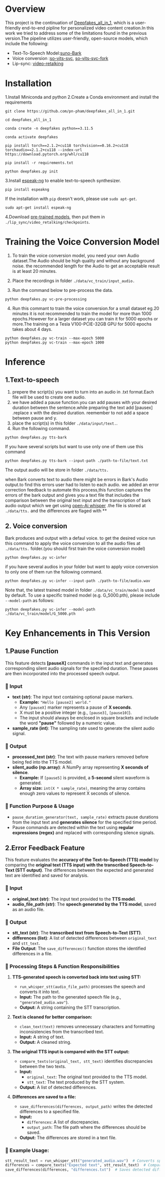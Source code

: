 # Overview
This project is the continuation of [Deepfakes_all_in_1](https://github.com/pn-pham/deepfakes_all_in_1.git), which is a user-friendly end-to-end pipline for personalized video content creation.In this work we tried to address some of the limitations found in the previous version.The pipeline utilizes user-friendly, open-source models, which include the following:
*  Text-To-Speech Model:[suno-Bark](https://github.com/suno-ai/bark.git)
*  Voice conversion :[so-vits-svc](https://github.com/svc-develop-team/so-vits-svc.git), [so-vits-svc-fork](https://github.com/voicepaw/so-vits-svc-fork.git)
*  Lip-sync: [video-retalking](https://github.com/OpenTalker/video-retalking.git)


# Installation

1.Install Miniconda and python
2.Create a Conda environment and install the requirements
```
git clone https://github.com/pn-pham/deepfakes_all_in_1.git

cd deepfakes_all_in_1 

conda create -n deepfakes python==3.11.5

conda activate deepfakes

pip install torch==2.1.2+cu118 torchvision==0.16.2+cu118 torchaudio==2.1.2+cu118 --index-url https://download.pytorch.org/whl/cu118

pip install -r requirements.txt

python deepfakes.py init
```

3.Install [espeak-ng](https://pypi.org/project/espeakng/) to enable text-to-speech synthesizer.
```
pip install espeakng
```
If the installation with ```pip``` doesn't work, please use ```sudo apt-get```.
```
sudo apt-get install espeak-ng
```
4.Download [pre-trained models](https://drive.google.com/drive/folders/18rhjMpxK8LVVxf7PI6XwOidt8Vouv_H0), then put them in ```./lip_sync/video_retalking/checkpoints```.

# Training the Voice Conversion Model
1. To train the voice conversion model, you need your own Audio dataset.The Audio should be high quality and without any background noise. the recommended length for the Audio to get an acceptable result is at least 20 minutes.

2. Place the recordings in folder ```./data/vc_train/input_audio.```
3. Run the command below to pre-process the data.
```
python deepfakes.py vc-pre-processing
```
4. Run this commant to train the voice conversion.for a small dataset eg.20 minutes it is not recommended to train the model for more than 1000 epochs.However for a larger dataset you can train it for 5000 epochs or more.The training on a Tesla V100-PCIE-32GB GPU for 5000 epochs takes about 4 days.
```
python deepfakes.py vc-train --max-epoch 5000
python deepfakes.py vc-train --max-epoch 1000
 ```
# Inference
## 1.Text-to-speech

1. prepere the script(s) you want to turn into an audio in .txt format.Each file will be used to create one audio.
2. we have added a pause function.you can add pauses with your desired duration between the sentence.while preparing the text add [pausex] .replace x with the desired duration. reemember to not add a space between pause and y.
3. place the script(s) in this folder ```./data/input/text.```.
4. Run the following command.
```
python deepfakes.py tts-bark
```

If you have several scripts but want to use only one of them use this command
```
python deepfakes.py tts-bark --input-path ./path-to-file/text.txt
```
The output audio will be store in folder ```./data/tts.```

when Bark converts text to audio there might be errors in Bark's Audio output.to find this errors user had to listen to each audio. we added an error correction feedback to automate this process,this function captures the errors of the bark output and gives you a text file that includes the comparison between the original text input and the transcription of bark audio output which we get using [open-Ai whisper](https://github.com/openai/whisper.git) .the file is stored at ```./data/tts.``` and the differences are flaged with **

## 2. Voice conversion
Bark produces and output with a defaul voice. to get the desired voice run this command to apply the voice conversion to all the audio files at ```./data/tts.``` folder.(you should first train the voice conversion model)

```
python deepfakes.py vc-infer
```
if you have several audios in your folder but want to apply voice conversion to only one of them run the following command.

```
python deepfakes.py vc-infer --input-path ./path-to-file/audio.wav

```
Note that, the latest trained model in folder ```./data/vc_train/model``` is used by default. To use a specific trained model (e.g. G_5000.pth), please include ```--model-path``` as follows:
```
python deepfakes.py vc-infer --model-path ./data/vc_train/model/G_5000.pth
```
# Key Enhancements in This Version
## 1.Pause Function

This feature detects **[pauseX]** commands in the input text and generates corresponding silent audio signals for the specified duration. These pauses are then incorporated into the processed speech output.

### 📌 Input
- **text (str)**: The input text containing optional pause markers.
  - **Example:** `"Hello [pause2] world."`
  - Any `[pauseX]` marker represents a pause of **X seconds**.
  - X must be a positive integer (e.g., `[pause3]`, `[pause10]`).
  - The input should always be enclosed in square brackets and include the word **"pause"** followed by a numeric value.
- **sample_rate (int)**: The sampling rate used to generate the silent audio signal.

### 📌 Output
- **processed_text (str)**: The text with pause markers removed before being fed into the TTS model.
- **silent_audio (np.array)**: A NumPy array representing **X seconds of silence**.
  - **Example:** If `[pause5]` is provided, a **5-second** silent waveform is generated.
  - **Array size:** `int(X * sample_rate)`, meaning the array contains enough zero values to represent X seconds of silence.

### 📌 Function Purpose & Usage
- `pause_duration_generator(text, sample_rate)` extracts pause durations from the input text and **generates silence** for the specified time period.
- Pause commands are detected within the text using **regular expressions (regex)** and replaced with corresponding silence signals.

## 2.Error Feedback Feature

This feature evaluates the **accuracy of the Text-to-Speech (TTS) model** by comparing the **original text (TTS input) with the transcribed Speech-to-Text (STT output)**. The differences between the expected and generated text are identified and saved for analysis.

### 📌 Input
- **original_text (str)**: The input text provided to the **TTS model**.
- **audio_file_path (str)**: The **speech generated by the TTS model**, saved as an audio file.

### 📌 Output
- **stt_text (str)**: The **transcribed text from Speech-to-Text (STT)**.
- **differences (list)**: A list of detected differences between `original_text` and `stt_text`.
- **File Output**: The `save_differences()` function stores the identified differences in a file.

### 📌 Processing Steps & Function Responsibilities
1. **TTS-generated speech is converted back into text using STT:**  
   - `run_whisper_stt(audio_file_path)` processes the speech and converts it into text.  
   - **Input:** The path to the generated speech file (e.g., `"generated_audio.wav"`).  
   - **Output:** A string containing the STT transcription.

2. **Text is cleaned for better comparison:**  
   - `clean_text(text)` removes unnecessary characters and formatting inconsistencies from the transcribed text.  
   - **Input:** A string of text.  
   - **Output:** A cleaned string.

3. **The original TTS input is compared with the STT output:**  
   - `compare_texts(original_text, stt_text)` identifies discrepancies between the two texts.  
   - **Input:**  
     - `original_text`: The original text provided to the TTS model.  
     - `stt_text`: The text produced by the STT system.  
   - **Output:** A list of detected differences.

4. **Differences are saved to a file:**  
   - `save_differences(differences, output_path)` writes the detected differences to a specified file.  
   - **Input:**  
     - `differences`: A list of discrepancies.  
     - `output_path`: The file path where the differences should be saved.  
   - **Output:** The differences are stored in a text file.

### 📌 Example Usage:
```python
stt_result_text = run_whisper_stt("generated_audio.wav")  # Converts speech back to text.
differences = compare_texts("Expected text", stt_result_text)  # Compares STT output with the original TTS input.
save_differences(differences, "differences.txt")  # Saves detected differences.
```



